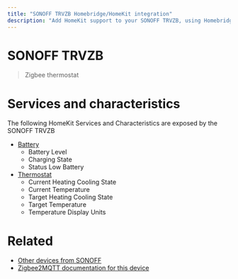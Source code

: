 ```yaml
---
title: "SONOFF TRVZB Homebridge/HomeKit integration"
description: "Add HomeKit support to your SONOFF TRVZB, using Homebridge, Zigbee2MQTT and homebridge-z2m."
---
```

<!---
This file has been GENERATED using src/docgen/docgen.ts
DO NOT EDIT THIS FILE MANUALLY!
-->
# SONOFF TRVZB
> Zigbee thermostat


# Services and characteristics
The following HomeKit Services and Characteristics are exposed by
the SONOFF TRVZB

* [Battery](../../battery.md)
  * Battery Level
  * Charging State
  * Status Low Battery
* [Thermostat](../../climate.md)
  * Current Heating Cooling State
  * Current Temperature
  * Target Heating Cooling State
  * Target Temperature
  * Temperature Display Units


# Related
* [Other devices from SONOFF](../index.md#sonoff)
* [Zigbee2MQTT documentation for this device](https://www.zigbee2mqtt.io/devices/TRVZB.html)